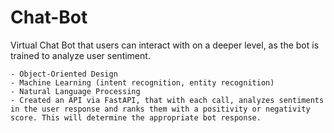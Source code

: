 # Chat-Bot
 Virtual Chat Bot that users can interact with on a deeper level, as the bot is trained to analyze user sentiment.
   
    - Object-Oriented Design 
    - Machine Learning (intent recognition, entity recognition)
    - Natural Language Processing 
    - Created an API via FastAPI, that with each call, analyzes sentiments in the user response and ranks them with a positivity or negativity score. This will determine the appropriate bot response.
